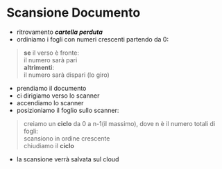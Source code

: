 # Scansione Documento

- ritrovamento ***cartella perduta***
- ordiniamo i fogli con numeri crescenti partendo da 0:

 >   **se** il verso è fronte:  
        il numero sarà pari  
     **altrimenti**:  
        il numero sarà dispari (lo giro)
    
- prendiamo il documento 
- ci dirigiamo verso lo scanner 
- accendiamo lo scanner 
- posizioniamo il foglio sullo scanner:

> creiamo un **ciclo** da 0 a n-1(il massimo), dove n è il numero totali di fogli:  
    scansiono in ordine crescente  
chiudiamo il **ciclo**

- la scansione verrà salvata sul cloud
